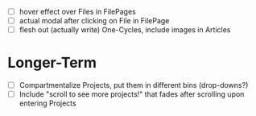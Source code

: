 - [ ] hover effect over Files in FilePages
- [ ] actual modal after clicking on File in FilePage
- [ ] flesh out (actually write) One-Cycles, include images in Articles

# Longer-Term
- [ ] Compartmentalize Projects, put them in different bins (drop-downs?)
- [ ] Include "scroll to see more projects!" that fades after scrolling upon entering Projects